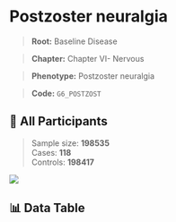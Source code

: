 # Postzoster neuralgia

> **Root:** Baseline Disease  

> **Chapter:** Chapter VI- Nervous  

> **Phenotype:** Postzoster neuralgia  

> **Code:** `G6_POSTZOST`

## 🧪 All Participants  
> Sample size: **198535**  
> Cases: **118**  
> Controls: **198417**
<img src="/Sensitive/Figures/ALL/Incidence/G6_POSTZOST.png"/>

## 📊 Data Table
<CsvTableMRF src="/Sensitive/Data/ALL/Incidence/COX_G6_POSTZOST.csv"/>

